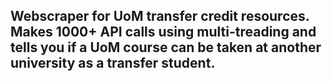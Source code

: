 ## Webscraper for UoM transfer credit resources. Makes 1000+ API calls using multi-treading and tells you if a UoM course can be taken at another university as a transfer student.
